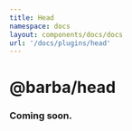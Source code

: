 ```yaml
---
title: Head
namespace: docs
layout: components/docs/docs
url: '/docs/plugins/head'
---
```


# @barba/head

### Coming soon.
